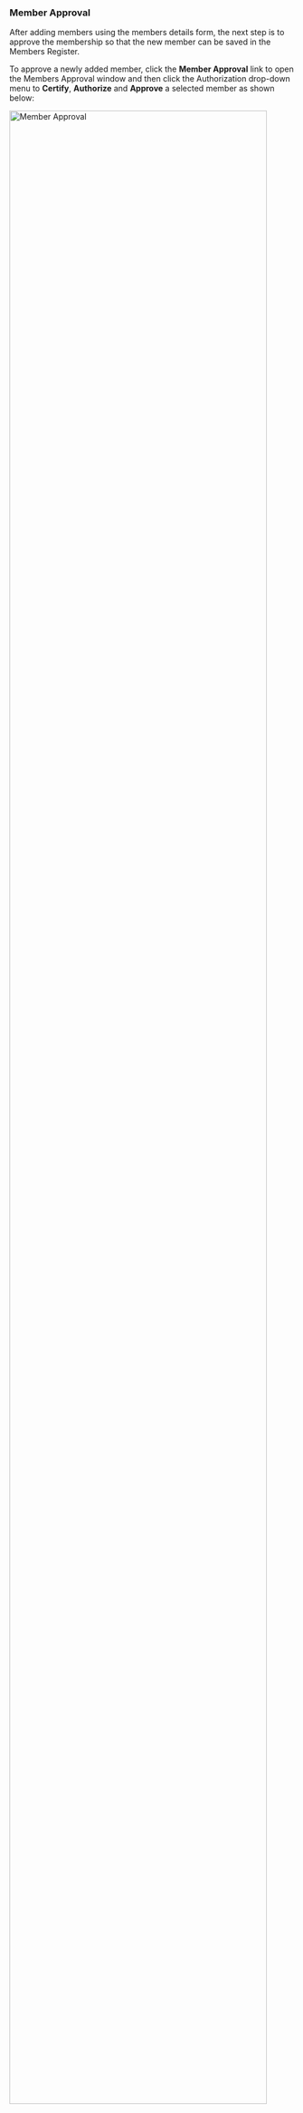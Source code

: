 ### Member Approval

After adding members using the members details form, the next step is to approve the membership so that the new member can be saved in the Members Register. 

To approve a newly added member, click the **Member Approval** link to open the Members Approval window and then click the Authorization drop-down menu to **Certify**, **Authorize** and **Approve** a selected member as shown below:


<img  alt="Member Approval" width="95%" height="auto"  class="center"  src="![Image from alias](~@alias/img/media3/memberapproval.png)"> 
